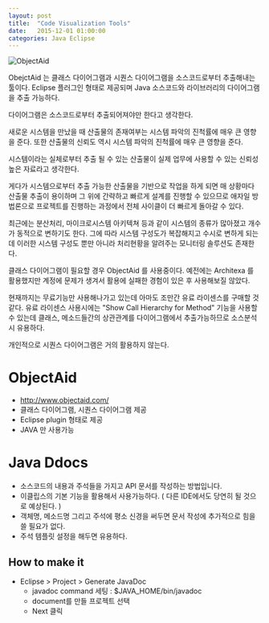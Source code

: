 ```yaml
---
layout: post
title:  "Code Visualization Tools"
date:   2015-12-01 01:00:00
categories: Java Eclipse
---
```


![ObjectAid](http://www.objectaid.com/static/images/java-perspective.png;jsessionid=38E7A9419700C4B4FD0102256016089D)

ObejctAid 는 클래스 다이어그램과 시퀀스 다이어그램을 소스코드로부터 추출해내는 툴이다.
Eclipse 플러그인 형태로 제공되며 Java 소스코드와 라이브러리의 다이어그램을 추출 가능하다.

다이어그램은 소스코드로부터 추출되어져야만 한다고 생각한다.

새로운 시스템을 만났을 때
산출물의 존재여부는 시스템 파악의 진척률에 매우 큰 영향을 준다.
또한 산출물의 신뢰도 역시 시스템 파악의 진척률에 매우 큰 영향을 준다.

시스템이라는 실체로부터 추출 될 수 있는 산출물이 실제 업무에 사용할 수 있는 신뢰성 높은 자료라고 생각한다.

게다가 시스템으로부터 추출 가능한 산출물을 기반으로 작업을 하게 되면
매 상황마다 산출물 추출이 용이하며 그 위에 간략하고 빠르게 설계를 진행할 수 있으므로
애자일 방법론으로 프로젝트를 진행하는 과정에서 전체 사이클이 더 빠르게 돌아갈 수 있다.

<!--more-->

최근에는 분산처리, 마이크로시스템 아키텍쳐 등과 같이 
시스템의 종류가 많아졌고 개수가 동적으로 변하기도 한다.
그에 따라 시스템 구성도가 복잡해지고 수시로 변하게 되는데 
이러한 시스템 구성도 뿐만 아니라 처리현황을 알려주는 모니터링 솔루션도 존재한다.


클래스 다이어그램이 필요할 경우 ObjectAid 를 사용중이다.
예전에는 Architexa 를 활용했지만 계정에 문제가 생겨서 활용에 실패한 경험이 있은 후 사용해보질 않았다.

현재까지는 무료기능만 사용해나가고 있는데 아마도 조만간 유료 라이센스를 구매할 것 같다.
유료 라이센스 사용시에는 "Show Call Hierarchy for Method" 기능을 사용할 수 있는데 
클래스, 메소드들간의 상관관계를 다이어그램에서 추출가능하므로 소스분석시 유용하다. 

개인적으로 시퀀스 다이어그램은 거의 활용하지 않는다.

# ObjectAid
 * http://www.objectaid.com/
 * 클래스 다이어그램, 시퀀스 다이어그램 제공
 * Eclipse plugin 형태로 제공
 * JAVA 만 사용가능

# Java Ddocs
  * 소스코드의 내용과 주석들을 가지고 API 문서를 작성하는 방법입니다.
  * 이클립스의 기본 기능을 활용해서 사용가능하다. ( 다른 IDE에서도 당연히 될 것으로 예상된다. )
  * 객체명, 메소드명 그리고 주석에 평소 신경을 써두면 문서 작성에 추가적으로 힘을 쓸 필요가 없다.
  * 주석 템플릿 설정을 해두면 유용하다.

## How to make it
  * Eclipse > Project > Generate JavaDoc 
    - javadoc command 세팅 : $JAVA_HOME/bin/javadoc
    - document를 만들 프로젝트 선택
    - Next 클릭
